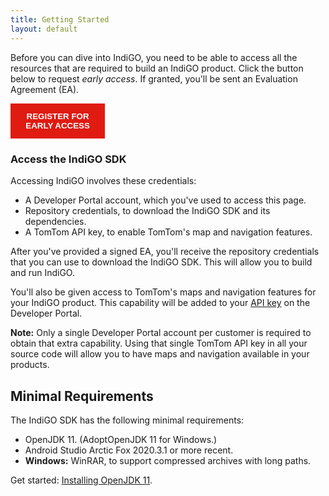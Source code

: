```yaml
---
title: Getting Started
layout: default
---
```


Before you can dive into IndiGO, you need to be able to access all the resources that are required
to build an IndiGO product. Click the button below to request _early access_. If granted, you'll be 
sent an Evaluation Agreement (EA).

<button
onclick="location.href='https://developer.tomtom.com/indigo/request-access'"
style="background-color:#df1b12; color:white; border:none; padding:10pt; width:30%; font-weight:bold">
REGISTER FOR EARLY ACCESS
</button>

### Access the IndiGO SDK

Accessing IndiGO involves these credentials:

- A Developer Portal account, which you've used to access this page.
- Repository credentials, to download the IndiGO SDK and its dependencies.
- A TomTom API key, to enable TomTom's map and navigation features.

After you've provided a signed EA, you'll receive the repository credentials that you can use to
download the IndiGO SDK. This will allow you to build and run IndiGO.

You'll also be given access to TomTom's maps and navigation features for your IndiGO product. This
capability will be added to your [API key](https://developer.tomtom.com/user/me/apps) on the
Developer Portal.

__Note:__ Only a single Developer Portal account per customer is required to obtain that extra
capability. Using that single TomTom API key in all your source code will allow you to have maps and
navigation available in your products.

## Minimal Requirements

The IndiGO SDK has the following minimal requirements:

- OpenJDK 11. (AdoptOpenJDK 11 for Windows.)
- Android Studio Arctic Fox 2020.3.1 or more recent.
- __Windows:__ WinRAR, to support compressed archives with long paths.

Get started: [Installing OpenJDK 11](/indigo/documentation/getting-started/installing-openjdk-11).
